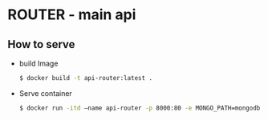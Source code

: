 # ROUTER - main api

## How to serve

- build Image 

  ```bash
  $ docker build -t api-router:latest .
  ```

- Serve container

  ```bash
  $ docker run -itd —name api-router -p 8000:80 -e MONGO_PATH=mongodb://localhost:27017/local -e API_EMBEDDING_URL=http://router.hackathon.sparcs.org:8080 -e PORT=80 SESSION_KEY=SESSIONKEY -e AWS_ACCESS_KEY_ID=<AWS_ACCESS_KEY_ID> -e AWS_SECRET_ACCESS_KEY=<AWS_SECRET_ACCESS_KEY> -e AWS_S3_BUCKET_NAME=<AWS_S3_BUCKET_NAME> api-router:latest
  ```

